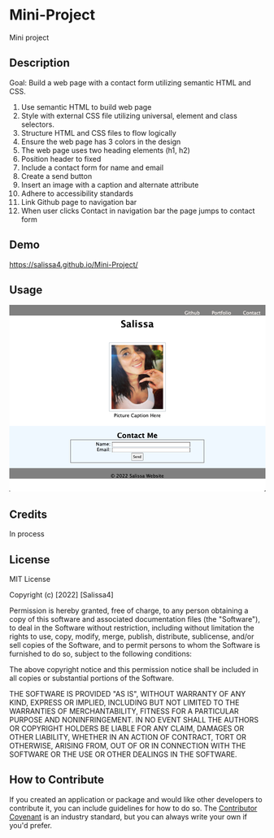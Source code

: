# Mini-Project
Mini project

## Description

Goal: Build a web page with a contact form utilizing semantic HTML and CSS. 

1. Use semantic HTML to build web page
2. Style with external CSS file utilizing universal, element and class selectors.
3. Structure HTML and CSS files to flow logically
4. Ensure the web page has 3 colors in the design
5. The web page uses two heading elements (h1, h2)
6. Position header to fixed
7. Include a contact form for name and email
8. Create a send button
9. Insert an image with a caption and alternate attribute
10. Adhere to accessibility standards
11. Link Github page to navigation bar
12. When user clicks Contact in navigation bar the page jumps to contact form

## Demo

https://salissa4.github.io/Mini-Project/

## Usage

<img src="./assets/demo.png">

## Credits

In process

## License

MIT License

Copyright (c) [2022] [Salissa4]

Permission is hereby granted, free of charge, to any person obtaining a copy
of this software and associated documentation files (the "Software"), to deal
in the Software without restriction, including without limitation the rights
to use, copy, modify, merge, publish, distribute, sublicense, and/or sell
copies of the Software, and to permit persons to whom the Software is
furnished to do so, subject to the following conditions:

The above copyright notice and this permission notice shall be included in all
copies or substantial portions of the Software.

THE SOFTWARE IS PROVIDED "AS IS", WITHOUT WARRANTY OF ANY KIND, EXPRESS OR
IMPLIED, INCLUDING BUT NOT LIMITED TO THE WARRANTIES OF MERCHANTABILITY,
FITNESS FOR A PARTICULAR PURPOSE AND NONINFRINGEMENT. IN NO EVENT SHALL THE
AUTHORS OR COPYRIGHT HOLDERS BE LIABLE FOR ANY CLAIM, DAMAGES OR OTHER
LIABILITY, WHETHER IN AN ACTION OF CONTRACT, TORT OR OTHERWISE, ARISING FROM,
OUT OF OR IN CONNECTION WITH THE SOFTWARE OR THE USE OR OTHER DEALINGS IN THE
SOFTWARE.

## How to Contribute

If you created an application or package and would like other developers to contribute it, you can include guidelines for how to do so. The [Contributor Covenant](https://www.contributor-covenant.org/) is an industry standard, but you can always write your own if you'd prefer.

